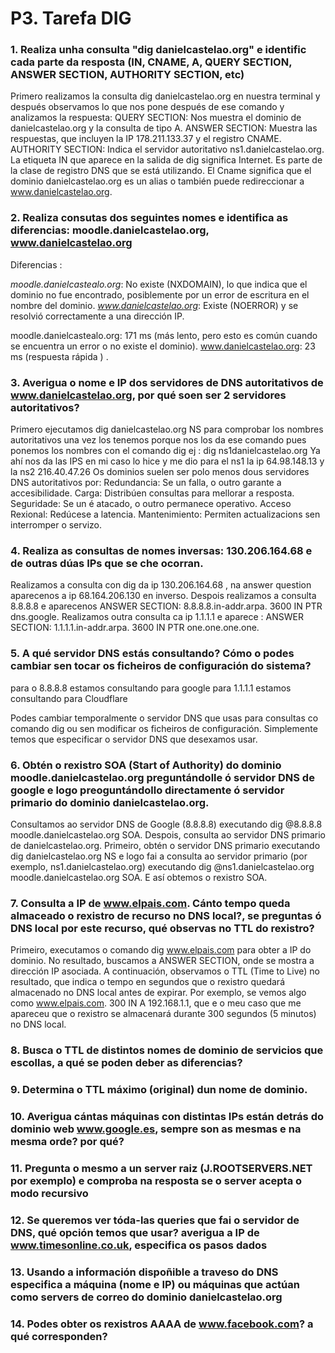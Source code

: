 # P3. Tarefa DIG


### 1. Realiza unha consulta "dig danielcastelao.org" e identific cada parte da resposta (IN, CNAME, A, QUERY SECTION, ANSWER SECTION, AUTHORITY SECTION, etc)
Primero realizamos la consulta dig danielcastelao.org en nuestra terminal y después observamos lo que nos pone después de ese comando y analizamos la respuesta:
QUERY SECTION: Nos muestra el dominio de  danielcastelao.org y la consulta de tipo A.
ANSWER SECTION: Muestra las respuestas, que incluyen la IP 178.211.133.37 y el registro CNAME.
AUTHORITY SECTION: Indica el servidor autoritativo ns1.danielcastelao.org.
La etiqueta IN que aparece en la salida de dig significa Internet. Es parte de la clase de registro DNS que se está utilizando.
El Cname significa que el dominio danielcastelao.org es un alias o también puede  redireccionar a www.danielcastelao.org. 

### 2. Realiza consutas dos seguintes nomes e identifica as diferencias: moodle.danielcastelao.org, www.danielcastelao.org  
Diferencias :

*moodle.danielcastealo.org*: No existe (NXDOMAIN), lo que indica que el dominio no fue encontrado, posiblemente por un error de escritura en el nombre del dominio.
*www.danielcastelao.org*: Existe (NOERROR) y se resolvió correctamente a una dirección IP.

moodle.danielcastealo.org: 171 ms (más lento, pero esto es común cuando se encuentra un error o no existe el dominio).
www.danielcastelao.org: 23 ms (respuesta rápida ) .
### 3. Averigua o nome e IP dos servidores de DNS autoritativos de www.danielcastelao.org, por qué soen ser 2 servidores autoritativos?
Primero ejecutamos dig danielcastelao.org NS para comprobar los nombres autoritativos una vez los tenemos porque nos los da ese comando pues ponemos los nombres con el comando dig ej : dig ns1danielcastelao.org
Ya ahí nos da las IPS en mi caso lo hice y me dio para el ns1 la ip 64.98.148.13 y la ns2 216.40.47.26
Os dominios suelen ser  polo menos dous servidores DNS autoritativos por:
  Redundancia: Se un falla, o outro garante a accesibilidade.
  Carga: Distribúen consultas para mellorar a resposta.
  Seguridade: Se un é atacado, o outro permanece operativo.
  Acceso Rexional: Redúcese a latencia.
  Mantenimiento: Permiten actualizacions sen interromper o servizo.

### 4. Realiza as consultas de nomes inversas: 130.206.164.68 e de outras dúas IPs que se che ocorran.
Realizamos a consulta con dig da ip 130.206.164.68 , na answer question aparecenos a ip 68.164.206.130 en inverso.
Despois realizamos a consulta 8.8.8.8 e aparecenos 
 ANSWER SECTION:
8.8.8.8.in-addr.arpa.  3600 IN PTR dns.google.
Realizamos outra consulta ca ip 1.1.1.1 e aparece : 
 ANSWER SECTION:
1.1.1.1.in-addr.arpa.  3600 IN PTR one.one.one.one.

### 5. A qué servidor DNS estás consultando? Cómo o podes cambiar sen tocar os ficheiros de configuración do sistema?
para o 8.8.8.8 estamos consultando para google 
para 1.1.1.1 estamos consultando para Cloudflare

Podes cambiar temporalmente o servidor DNS que usas para consultas co comando dig ou  sen modificar os ficheiros de configuración. Simplemente temos que  especificar o servidor DNS que desexamos usar.

### 6. Obtén o rexistro SOA (Start of Authority) do dominio  moodle.danielcastelao.org preguntándolle ó servidor DNS de google e logo preoguntándollo directamente ó servidor primario do dominio danielcastelao.org.
Consultamos  ao servidor DNS de Google (8.8.8.8) executando dig @8.8.8.8 moodle.danielcastelao.org SOA. Despois, consulta ao servidor DNS primario de danielcastelao.org. Primeiro, obtén o servidor DNS primario executando dig danielcastelao.org NS e logo fai a consulta ao servidor primario (por exemplo, ns1.danielcastelao.org) executando dig @ns1.danielcastelao.org moodle.danielcastelao.org SOA. E así obtemos o rexistro SOA.

### 7. Consulta a IP de www.elpais.com. Cánto tempo queda almaceado o rexistro de recurso no DNS local?, se preguntas ó DNS local por este recurso, qué observas no TTL do rexistro?
Primeiro, executamos o comando dig www.elpais.com para obter a IP do dominio. No resultado, buscamos a ANSWER SECTION, onde se mostra a dirección IP asociada.
A continuación, observamos o TTL (Time to Live) no resultado, que indica o tempo en segundos que o rexistro quedará almacenado no DNS local antes de expirar. Por exemplo, se vemos algo como www.elpais.com. 300 IN A 192.168.1.1, que e o meu caso que me apareceu que o rexistro se almacenará durante 300 segundos (5 minutos) no DNS local.

### 8. Busca o TTL de distintos nomes de dominio de servicios que escollas, a qué se poden deber as diferencias?


### 9. Determina o TTL máximo (original) dun nome de dominio.


### 10. Averigua cántas máquinas con distintas IPs están detrás do dominio web www.google.es, sempre son as mesmas e na mesma orde? por qué?


### 11. Pregunta o mesmo a un server raiz (J.ROOTSERVERS.NET por exemplo) e comproba na resposta se o server acepta o modo recursivo


### 12. Se queremos ver tóda-las queries que fai o servidor de DNS, qué opción temos que usar? averigua a IP de www.timesonline.co.uk, especifica os pasos dados


### 13. Usando a información dispoñible a traveso do DNS especifica a máquina (nome e IP) ou máquinas que actúan como servers de correo do dominio danielcastelao.org


### 14. Podes obter os rexistros AAAA de www.facebook.com? a qué corresponden?
